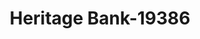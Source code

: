 ---
f_zip-code: 68832
f_state-code: NE
title: Heritage Bank-19386
f_phone: 402-845-4596
f_city-only: Doniphan
f_address: 605 West 6Th Street Doniphan
f_location-unique-id: '19386'
slug: heritage-bank-19386
updated-on: '2024-05-30T13:46:58.046Z'
created-on: '2024-05-30T13:36:59.803Z'
published-on: '2024-05-30T13:54:32.469Z'
f_city-state: cms/city/doniphan-ne.md
f_company: cms/company/heritage-bank.md
f_state: cms/state/nebraska.md
layout: '[payday-loan].html'
tags: payday-loan
---